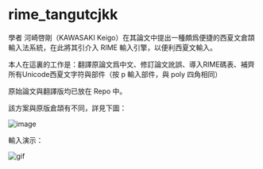 # rime_tangutcjkk

學者 河崎啓剛（KAWASAKI Keigo）在其論文中提出一種頗爲便捷的西夏文倉頡輸入法系統，在此將其引介入 RIME 輸入引擎，以便利西夏文輸入。

本人在這裏的工作是：翻譯原論文爲中文、修訂論文訛誤、導入RIME碼表、補齊所有Unicode西夏文字符與部件（按 p 輸入部件，與 poly 四角相同）

原始論文與翻譯版均已放在 Repo 中。

該方案與原版倉頡有不同，詳見下圖：

![image](https://user-images.githubusercontent.com/32562298/159518779-70efdbf9-414e-47c8-8518-983971bcccca.png)

輸入演示：

![gif](https://user-images.githubusercontent.com/32562298/159846588-dff4a21f-b3cf-4a57-8e80-0aa91f692ceb.gif)
